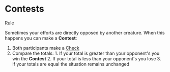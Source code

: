 # Contests

Rule

Sometimes your efforts are directly opposed by another creature. When this happens you can make a **Contest**:

  1. Both participants make a [Check](../../pages/rolling/checks.md)
  2. Compare the totals:
    1. If your total is greater than your opponent's you win the **Contest**
    2. If your total is less than your opponent's you lose
    3. If your totals are equal the situation remains unchanged
